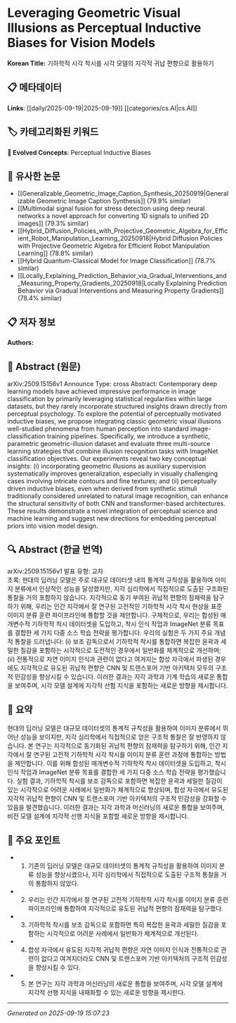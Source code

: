 
# Leveraging Geometric Visual Illusions as Perceptual Inductive Biases for Vision Models

**Korean Title:** 기하학적 시각 착시를 시각 모델의 지각적 귀납 편향으로 활용하기

## 📋 메타데이터

**Links**: [[daily/2025-09-19|2025-09-19]] [[categories/cs.AI|cs.AI]]

## 🏷️ 카테고리화된 키워드
**🚀 Evolved Concepts**: Perceptual Inductive Biases

## 🔗 유사한 논문
- [[Generalizable_Geometric_Image_Caption_Synthesis_20250919|Generalizable Geometric Image Caption Synthesis]] (79.9% similar)
- [[Multimodal signal fusion for stress detection using deep neural networks a novel approach for converting 1D signals to unified 2D images]] (79.3% similar)
- [[Hybrid_Diffusion_Policies_with_Projective_Geometric_Algebra_for_Efficient_Robot_Manipulation_Learning_20250918|Hybrid Diffusion Policies with Projective Geometric Algebra for Efficient Robot Manipulation Learning]] (78.8% similar)
- [[Hybrid Quantum-Classical Model for Image Classification]] (78.7% similar)
- [[Locally_Explaining_Prediction_Behavior_via_Gradual_Interventions_and_Measuring_Property_Gradients_20250918|Locally Explaining Prediction Behavior via Gradual Interventions and Measuring Property Gradients]] (78.4% similar)

## 📋 저자 정보

**Authors:** 

## 📄 Abstract (원문)

arXiv:2509.15156v1 Announce Type: cross 
Abstract: Contemporary deep learning models have achieved impressive performance in image classification by primarily leveraging statistical regularities within large datasets, but they rarely incorporate structured insights drawn directly from perceptual psychology. To explore the potential of perceptually motivated inductive biases, we propose integrating classic geometric visual illusions well-studied phenomena from human perception into standard image-classification training pipelines. Specifically, we introduce a synthetic, parametric geometric-illusion dataset and evaluate three multi-source learning strategies that combine illusion recognition tasks with ImageNet classification objectives. Our experiments reveal two key conceptual insights: (i) incorporating geometric illusions as auxiliary supervision systematically improves generalization, especially in visually challenging cases involving intricate contours and fine textures; and (ii) perceptually driven inductive biases, even when derived from synthetic stimuli traditionally considered unrelated to natural image recognition, can enhance the structural sensitivity of both CNN and transformer-based architectures. These results demonstrate a novel integration of perceptual science and machine learning and suggest new directions for embedding perceptual priors into vision model design.

## 🔍 Abstract (한글 번역)

arXiv:2509.15156v1 발표 유형: 교차  
초록: 현대의 딥러닝 모델은 주로 대규모 데이터셋 내의 통계적 규칙성을 활용하여 이미지 분류에서 인상적인 성능을 달성했지만, 지각 심리학에서 직접적으로 도출된 구조화된 통찰을 거의 포함하지 않습니다. 지각적으로 동기 부여된 귀납적 편향의 잠재력을 탐구하기 위해, 우리는 인간 지각에서 잘 연구된 고전적인 기하학적 시각 착시 현상을 표준 이미지 분류 훈련 파이프라인에 통합할 것을 제안합니다. 구체적으로, 우리는 합성된 매개변수적 기하학적 착시 데이터셋을 도입하고, 착시 인식 작업과 ImageNet 분류 목표를 결합한 세 가지 다중 소스 학습 전략을 평가합니다. 우리의 실험은 두 가지 주요 개념적 통찰을 드러냅니다: (i) 보조 감독으로서 기하학적 착시를 통합하면 복잡한 윤곽과 세밀한 질감을 포함하는 시각적으로 도전적인 경우에서 일반화를 체계적으로 개선하며; (ii) 전통적으로 자연 이미지 인식과 관련이 없다고 여겨지는 합성 자극에서 파생된 경우에도 지각적으로 유도된 귀납적 편향은 CNN 및 트랜스포머 기반 아키텍처 모두의 구조적 민감성을 향상시킬 수 있습니다. 이러한 결과는 지각 과학과 기계 학습의 새로운 통합을 보여주며, 시각 모델 설계에 지각적 선험 지식을 포함하는 새로운 방향을 제시합니다.

## 📝 요약

현대의 딥러닝 모델은 대규모 데이터셋의 통계적 규칙성을 활용하여 이미지 분류에서 뛰어난 성능을 보이지만, 지각 심리학에서 직접적으로 얻은 구조적 통찰은 잘 반영하지 않습니다. 본 연구는 지각적으로 동기화된 귀납적 편향의 잠재력을 탐구하기 위해, 인간 지각에서 잘 연구된 고전적 기하학적 시각 착시를 이미지 분류 훈련 과정에 통합하는 방법을 제안합니다. 이를 위해 합성된 매개변수적 기하학적 착시 데이터셋을 도입하고, 착시 인식 작업과 ImageNet 분류 목표를 결합한 세 가지 다중 소스 학습 전략을 평가했습니다. 실험 결과, 기하학적 착시를 보조 감독으로 포함하면 복잡한 윤곽과 세밀한 질감이 있는 시각적으로 어려운 사례에서 일반화가 체계적으로 향상되며, 합성 자극에서 유도된 지각적 귀납적 편향이 CNN 및 트랜스포머 기반 아키텍처의 구조적 민감성을 강화할 수 있음을 발견했습니다. 이러한 결과는 지각 과학과 머신러닝의 새로운 통합을 보여주며, 비전 모델 설계에 지각적 선행 지식을 포함할 새로운 방향을 제시합니다.

## 🎯 주요 포인트

- 1. 기존의 딥러닝 모델은 대규모 데이터셋의 통계적 규칙성을 활용하여 이미지 분류 성능을 향상시켰으나, 지각 심리학에서 직접적으로 도출된 구조적 통찰을 거의 통합하지 않았다.

- 2. 우리는 인간 지각에서 잘 연구된 고전적 기하학적 시각 착시를 이미지 분류 훈련 파이프라인에 통합하여 지각적으로 유도된 귀납적 편향의 잠재력을 탐구했다.

- 3. 기하학적 착시를 보조 감독으로 포함하면 특히 복잡한 윤곽과 세밀한 질감을 포함하는 시각적으로 어려운 사례에서 일반화가 체계적으로 개선된다.

- 4. 합성 자극에서 유도된 지각적 귀납적 편향은 자연 이미지 인식과 전통적으로 관련이 없다고 여겨지더라도 CNN 및 트랜스포머 기반 아키텍처의 구조적 민감성을 향상시킬 수 있다.

- 5. 본 연구는 지각 과학과 머신러닝의 새로운 통합을 보여주며, 시각 모델 설계에 지각적 선행 지식을 내재화할 수 있는 새로운 방향을 제시한다.

---

*Generated on 2025-09-19 15:07:23*